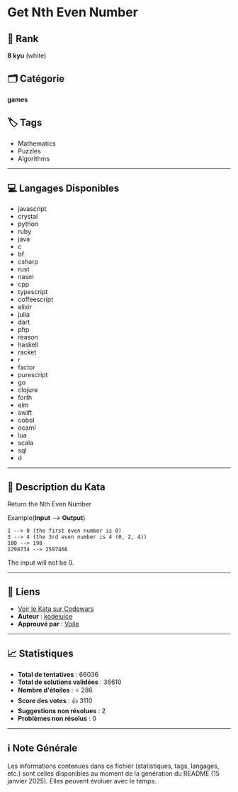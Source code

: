 # Get Nth Even Number

## 🏅 Rank
**8 kyu** (white)

## 🗂️ Catégorie
**games**

## 🏷️ Tags
- Mathematics
- Puzzles
- Algorithms

---

## 💻 Langages Disponibles
- javascript
- crystal
- python
- ruby
- java
- c
- bf
- csharp
- rust
- nasm
- cpp
- typescript
- coffeescript
- elixir
- julia
- dart
- php
- reason
- haskell
- racket
- r
- factor
- purescript
- go
- clojure
- forth
- elm
- swift
- cobol
- ocaml
- lua
- scala
- sql
- d

---

## 📜 Description du Kata

Return the Nth Even Number

Example(**Input** --> **Output**)

```
1 --> 0 (the first even number is 0)
3 --> 4 (the 3rd even number is 4 (0, 2, 4))
100 --> 198
1298734 --> 2597466
```

The input will not be 0.

---

## 🔗 Liens
- [Voir le Kata sur Codewars](https://www.codewars.com/kata/5933a1f8552bc2750a0000ed)
- **Auteur** : [kodejuice](https://www.codewars.com/users/kodejuice)
- **Approuvé par** : [Voile](https://www.codewars.com/users/Voile)

---

## 📈 Statistiques
- **Total de tentatives** : 66036
- **Total de solutions validées** : 36610
- **Nombre d'étoiles** : ⭐ 286
- **Score des votes** : 👍 3110
- **Suggestions non résolues** : 2
- **Problèmes non résolus** : 0

---

## ℹ️ Note Générale
Les informations contenues dans ce fichier (statistiques, tags, langages, etc.) sont celles disponibles au moment de la génération du README (15 janvier 2025). Elles peuvent évoluer avec le temps.
